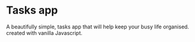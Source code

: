 # Tasks app
A beautifully simple, tasks app that will help keep your busy life organised. created with vanilla Javascript.
